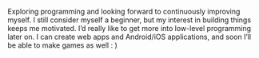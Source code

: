 Exploring programming and looking forward to continuously improving myself. I still consider myself a beginner, but my interest in building things keeps me motivated. I’d really like to get more into low-level programming later on. I can create web apps and Android/iOS applications, and soon I’ll be able to make games as well : )
